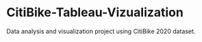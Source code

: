 # CitiBike-Tableau-Vizualization
Data analysis and visualization project using CitiBike 2020 dataset.
